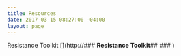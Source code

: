 ```yaml
---
title: Resources
date: 2017-03-15 08:27:00 -04:00
layout: page
---
```


Resistance Toolkit
[](http://### **Resistance Toolkit**## ### [](http://resistancetoolkit.herokuapp.com))
